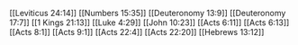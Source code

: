 [[Leviticus 24:14]]
[[Numbers 15:35]]
[[Deuteronomy 13:9]]
[[Deuteronomy 17:7]]
[[1 Kings 21:13]]
[[Luke 4:29]]
[[John 10:23]]
[[Acts 6:11]]
[[Acts 6:13]]
[[Acts 8:1]]
[[Acts 9:1]]
[[Acts 22:4]]
[[Acts 22:20]]
[[Hebrews 13:12]]

